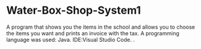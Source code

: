 # Water-Box-Shop-System1
A program that shows you the items in the school and allows you to choose the items you want and prints an invoice with the tax.
A programming language was used: Java.
IDE:Visual Studio Code.
.
